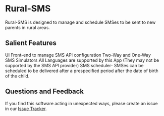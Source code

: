 Rural-SMS
===========

Rural-SMS is designed to manage and schedule SMSes to be sent to new parents in rural areas. 

Salient Features
----------------------
UI Front-end to manage SMS API configuration
Two-Way and One-Way SMS Simulators
All Languages are supported by this App (They may not be supported by the SMS API provider)
SMS scheduler- SMSes can be scheduled to be delivered after a prespecified period after the date of birth of the child.


Questions and Feedback
----------------------
If you find this software acting in unexpected ways, please create an issue
in our [Issue Tracker](https://github.com/abrbhat/Rural-SMS/issues).

